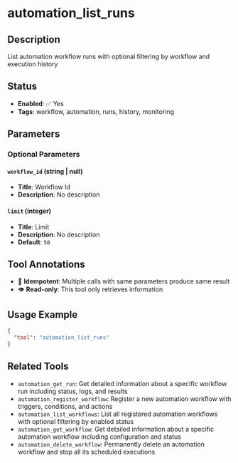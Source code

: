 # automation_list_runs

## Description
List automation workflow runs with optional filtering by workflow and execution history

## Status
- **Enabled**: ✅ Yes
- **Tags**: workflow, automation, runs, history, monitoring

## Parameters

### Optional Parameters

#### `workflow_id` (string | null)
- **Title**: Workflow Id
- **Description**: No description

#### `limit` (integer)
- **Title**: Limit
- **Description**: No description
- **Default**: `50`

## Tool Annotations

- 🔄 **Idempotent**: Multiple calls with same parameters produce same result
- 👁️ **Read-only**: This tool only retrieves information

## Usage Example

```json
{
  "tool": "automation_list_runs"
}
```

## Related Tools

- `automation_get_run`: Get detailed information about a specific workflow run including status, logs, and results
- `automation_register_workflow`: Register a new automation workflow with triggers, conditions, and actions
- `automation_list_workflows`: List all registered automation workflows with optional filtering by enabled status
- `automation_get_workflow`: Get detailed information about a specific automation workflow including configuration and status
- `automation_delete_workflow`: Permanently delete an automation workflow and stop all its scheduled executions


